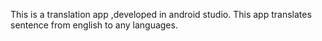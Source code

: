 This is a translation app ,developed in android studio.
This app translates  sentence from english to any languages.
